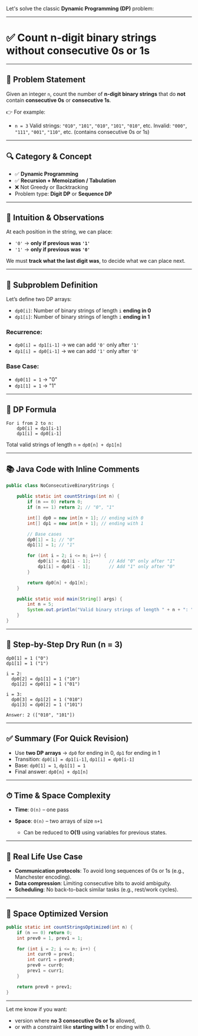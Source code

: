 Let's solve the classic **Dynamic Programming (DP)** problem:

---

# ✅ Count n-digit binary strings without consecutive 0s or 1s

---

## 📘 Problem Statement

Given an integer `n`, count the number of **n-digit binary strings** that do **not** contain **consecutive 0s** or **consecutive 1s**.

👉 For example:

* `n = 3`
  Valid strings: `"010"`, `"101"`, `"010"`, `"101"`, `"010"`, etc.
  Invalid: `"000"`, `"111"`, `"001"`, `"110"`, etc. (contains consecutive 0s or 1s)

---

## 🔍 Category & Concept

* ✅ **Dynamic Programming**
* ✅ **Recursion + Memoization / Tabulation**
* ❌ Not Greedy or Backtracking
* Problem type: **Digit DP** or **Sequence DP**

---

## 🤔 Intuition & Observations

At each position in the string, we can place:

* `'0'` → **only if previous was `'1'`**
* `'1'` → **only if previous was `'0'`**

We must **track what the last digit was**, to decide what we can place next.

---

## 🔄 Subproblem Definition

Let’s define two DP arrays:

* `dp0[i]`: Number of binary strings of length `i` **ending in 0**
* `dp1[i]`: Number of binary strings of length `i` **ending in 1**

### Recurrence:

* `dp0[i] = dp1[i-1]` → we can add `'0'` only after `'1'`
* `dp1[i] = dp0[i-1]` → we can add `'1'` only after `'0'`

### Base Case:

* `dp0[1] = 1` → "0"
* `dp1[1] = 1` → "1"

---

## 🧠 DP Formula

```text
For i from 2 to n:
    dp0[i] = dp1[i-1]
    dp1[i] = dp0[i-1]
```

Total valid strings of length `n` = `dp0[n] + dp1[n]`

---

## 📚 Java Code with Inline Comments

```java
public class NoConsecutiveBinaryStrings {

    public static int countStrings(int n) {
        if (n == 0) return 0;
        if (n == 1) return 2; // "0", "1"

        int[] dp0 = new int[n + 1]; // ending with 0
        int[] dp1 = new int[n + 1]; // ending with 1

        // Base cases
        dp0[1] = 1; // "0"
        dp1[1] = 1; // "1"

        for (int i = 2; i <= n; i++) {
            dp0[i] = dp1[i - 1];       // Add "0" only after "1"
            dp1[i] = dp0[i - 1];       // Add "1" only after "0"
        }

        return dp0[n] + dp1[n];
    }

    public static void main(String[] args) {
        int n = 5;
        System.out.println("Valid binary strings of length " + n + ": " + countStrings(n));
    }
}
```

---

## 🧪 Step-by-Step Dry Run (n = 3)

```
dp0[1] = 1 ("0")
dp1[1] = 1 ("1")

i = 2:
  dp0[2] = dp1[1] = 1 ("10")
  dp1[2] = dp0[1] = 1 ("01")

i = 3:
  dp0[3] = dp1[2] = 1 ("010")
  dp1[3] = dp0[2] = 1 ("101")

Answer: 2 (["010", "101"])
```

---

## ✅ Summary (For Quick Revision)

* Use **two DP arrays** → `dp0` for ending in 0, `dp1` for ending in 1
* Transition: `dp0[i] = dp1[i-1]`, `dp1[i] = dp0[i-1]`
* Base: `dp0[1] = 1`, `dp1[1] = 1`
* Final answer: `dp0[n] + dp1[n]`

---

## ⏱ Time & Space Complexity

* **Time**: `O(n)` – one pass
* **Space**: `O(n)` – two arrays of size `n+1`

    * Can be reduced to **O(1)** using variables for previous states.

---

## 🤖 Real Life Use Case

* **Communication protocols**: To avoid long sequences of 0s or 1s (e.g., Manchester encoding).
* **Data compression**: Limiting consecutive bits to avoid ambiguity.
* **Scheduling**: No back-to-back similar tasks (e.g., rest/work cycles).

---

## 🔁 Space Optimized Version

```java
public static int countStringsOptimized(int n) {
    if (n == 0) return 0;
    int prev0 = 1, prev1 = 1;

    for (int i = 2; i <= n; i++) {
        int curr0 = prev1;
        int curr1 = prev0;
        prev0 = curr0;
        prev1 = curr1;
    }

    return prev0 + prev1;
}
```

---

Let me know if you want:

* version where **no 3 consecutive 0s or 1s** allowed,
* or with a constraint like **starting with 1** or ending with 0.
